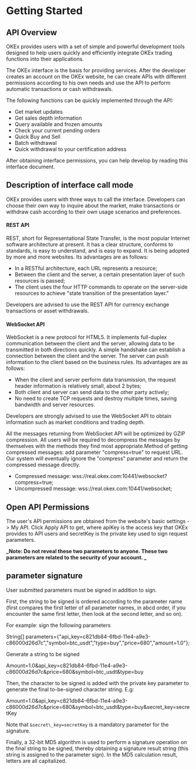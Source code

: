 # Getting Started

## API Overview

OKEx provides users with a set of simple and powerful development tools designed to help users quickly and efficiently integrate OKEx trading functions into their applications.

The OKEx interface is the basis for providing services. After the developer creates an account on the OKEx website, he can create APIs with different permissions according to his own needs and use the API to perform automatic transactions or cash withdrawals.

The following functions can be quickly implemented through the API:
- Get market updates
- Get sales depth information
- Query available and frozen amounts
- Check your current pending orders
- Quick Buy and Sell
- Batch withdrawal
- Quick withdrawal to your certification address

After obtaining interface permissions, you can help develop by reading this interface document.
    
## Description of interface call mode

OKEx provides users with three ways to call the interface. Developers can choose their own way to inquire about the market, make transactions or withdraw cash according to their own usage scenarios and preferences.

#### REST API

REST, short for Representational State Transfer, is the most popular Internet software architecture at present. It has a clear structure, conforms to standards, is easy to understand, and is easy to expand. It is being adopted by more and more websites. Its advantages are as follows:
- In a RESTful architecture, each URL represents a resource;
- Between the client and the server, a certain presentation layer of such resources is passed;
- The client uses the four HTTP commands to operate on the server-side resources to achieve "state transition of the presentation layer."

Developers are advised to use the REST API for currency exchange transactions or asset withdrawals.

#### WebSocket API

WebSocket is a new protocol for HTML5. It implements full-duplex communication between the client and the server, allowing data to be transmitted in both directions quickly. A simple handshake can establish a connection between the client and the server. The server can push information to the client based on the business rules. Its advantages are as follows:
- When the client and server perform data transmission, the request header information is relatively small, about 2 bytes;
- Both client and server can send data to the other party actively;
- No need to create TCP requests and destroy multiple times, saving bandwidth and server resources.

Developers are strongly advised to use the WebSocket API to obtain information such as market conditions and trading depth.

 All the messages returning from WebSocket API will be optimized by GZIP compression. All users will be required to   decompress the messages by themselves with the methods they find most appropriate.Method of getting compressed messages: add  parameter "compress=true" to request URL. Our system will eventually ignore the "compress" parameter and return the compressed message directly.
- Compressed message: wss://real.okex.com:10441/websocket?compress=true;
- Uncompressed message: wss://real.okex.com:10441/websocket;


## Open API Permissions

The user's API permissions are obtained from the website's basic settings -> My API. Click Apply API to get, where apiKey is the access key that OKEx provides to API users and secretKey is the private key used to sign request parameters.

**_Note: Do not reveal these two parameters to anyone. These two parameters are related to the security of your account. _**
     
## parameter signature

User submitted parameters must be signed in addition to sign.

First, the string to be signed is ordered according to the parameter name (first compares the first letter of all parameter names, in abcd order, if you encounter the same first letter, then look at the second letter, and so on).

For example: sign the following parameters

String[] parameters={"api_key=c821db84-6fbd-11e4-a9e3-c86000d26d7c","symbol=btc_usdt","type=buy","price=680","amount=1.0"};

Generate a string to be signed

Amount=1.0&api_key=c821db84-6fbd-11e4-a9e3-c86000d26d7c&price=680&symbol=btc_usdt&type=buy

Then, the character to be signed is added with the private key parameter to generate the final to-be-signed character string. E.g:

Amount=1.0&api_key=c821db84-6fbd-11e4-a9e3-c86000d26d7c&price=680&symbol=btc_usdt&type=buy&secret_key=secretKey

Note that `&secret\_key=secretKey` is a mandatory parameter for the signature.

Finally, a 32-bit MD5 algorithm is used to perform a signature operation on the final string to be signed, thereby obtaining a signature result string (this string is assigned to the parameter sign). In the MD5 calculation result, letters are all capitalized.
